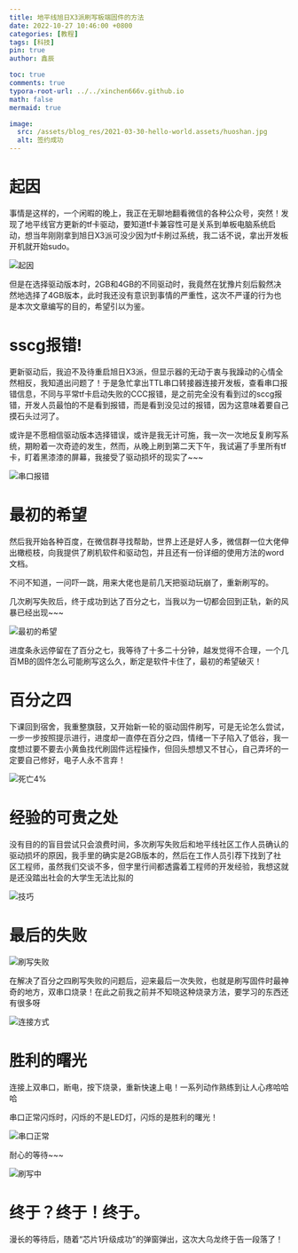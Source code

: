 ```yaml
---
title: 地平线旭日X3派刷写板端固件的方法
date: 2022-10-27 10:46:00 +0800
categories: [教程]
tags: [科技]
pin: true
author: 鑫辰

toc: true
comments: true
typora-root-url: ../../xinchen666v.github.io
math: false
mermaid: true

image:
  src: /assets/blog_res/2021-03-30-hello-world.assets/huoshan.jpg
  alt: 签约成功
---
```


# 起因

事情是这样的，一个闲暇的晚上，我正在无聊地翻看微信的各种公众号，突然！发现了地平线官方更新的tf卡驱动，要知道tf卡兼容性可是关系到单板电脑系统启动，想当年刚刚拿到旭日X3派可没少因为tf卡刷过系统，我二话不说，拿出开发板开机就开始sudo。

![起因](/assets/blog_res/2022-11-24-X3Pi/起因.png)

但是在选择驱动版本时，2GB和4GB的不同驱动时，我竟然在犹豫片刻后毅然决然地选择了4GB版本，此时我还没有意识到事情的严重性，这次不严谨的行为也是本次文章编写的目的，希望引以为鉴。



# sscg报错!

更新驱动后，我迫不及待重启旭日X3派，但显示器的无动于衷与我躁动的心情全然相反，我知道出问题了！于是急忙拿出TTL串口转接器连接开发板，查看串口报错信息，不同与平常tf卡启动失败的CCC报错，是之前完全没有看到过的sccg报错，开发人员最怕的不是看到报错，而是看到没见过的报错，因为这意味着要自己摸石头过河了。

或许是不愿相信驱动版本选择错误，或许是我无计可施，我一次一次地反复刷写系统，期盼着一次奇迹的发生，然而，从晚上刷到第二天下午，我试遍了手里所有tf卡，盯着黑漆漆的屏幕，我接受了驱动损坏的现实了~~~

![串口报错](/assets/blog_res/2022-11-24-X3Pi/串口报错.png)



# 最初的希望

然后我开始各种百度，在微信群寻找帮助，世界上还是好人多，微信群一位大佬伸出橄榄枝，向我提供了刷机软件和驱动包，并且还有一份详细的使用方法的word文档。

不问不知道，一问吓一跳，用来大佬也是前几天把驱动玩崩了，重新刷写的。

几次刷写失败后，终于成功到达了百分之七，当我以为一切都会回到正轨，新的风暴已经出现~~~

![最初的希望](/assets/blog_res/2022-11-24-X3Pi/最初的希望.png)

进度条永远停留在了百分之七，我等待了十多二十分钟，越发觉得不合理，一个几百MB的固件怎么可能刷写这么久，断定是软件卡住了，最初的希望破灭！



# 百分之四

下课回到宿舍，我重整旗鼓，又开始新一轮的驱动固件刷写，可是无论怎么尝试，一步一步按照提示进行，进度却一直停在百分之四，情绪一下子陷入了低谷，我一度想过要不要去小黄鱼找代刷固件远程操作，但回头想想又不甘心，自己弄坏的一定要自己修好，电子人永不言弃！

![死亡4%](/assets/blog_res/2022-11-24-X3Pi/死亡4%.jpg)



# 经验的可贵之处

没有目的的盲目尝试只会浪费时间，多次刷写失败后和地平线社区工作人员确认的驱动损坏的原因，我手里的确实是2GB版本的，然后在工作人员引荐下找到了社区工程师，虽然我们交谈不多，但字里行间都透露着工程师的开发经验，我想这就是还没踏出社会的大学生无法比拟的

![技巧](/assets/blog_res/2022-11-24-X3Pi/技巧.jpg)



# 最后的失败

![刷写失败](/assets/blog_res/2022-11-24-X3Pi/刷写失败.png)

在解决了百分之四刷写失败的问题后，迎来最后一次失败，也就是刷写固件时最神奇的地方，双串口烧录！在此之前我之前并不知晓这种烧录方法，要学习的东西还有很多呀

![连接方式](/assets/blog_res/2022-11-24-X3Pi/连接方式.jpg)



# 胜利的曙光

连接上双串口，断电，按下烧录，重新快速上电！一系列动作熟练到让人心疼哈哈哈

串口正常闪烁时，闪烁的不是LED灯，闪烁的是胜利的曙光！

![串口正常](/assets/blog_res/2022-11-24-X3Pi/串口正常.jpg)

耐心的等待~~~

![刷写中](/assets/blog_res/2022-11-24-X3Pi/刷写中.png)



# 终于？终于！终于。

漫长的等待后，随着“芯片1升级成功”的弹窗弹出，这次大乌龙终于告一段落了！

